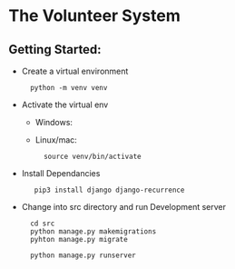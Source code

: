 # The Volunteer System



## Getting Started:

- Create a virtual environment


	    python -m venv venv


- Activate the virtual env

  

	- Windows:

  

	- Linux/mac:
		

		    source venv/bin/activate


  

- Install Dependancies

	     pip3 install django django-recurrence


  

- Change into src directory and run Development server


		cd src
        python manage.py makemigrations
        pyhton manage.py migrate

		python manage.py runserver

